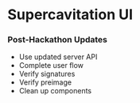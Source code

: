 # Supercavitation UI

### Post-Hackathon Updates

- Use updated server API
- Complete user flow
- Verify signatures
- Verify preimage
- Clean up components